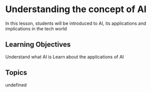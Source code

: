 # Understanding the concept of AI

In this lesson, students will be introduced to AI, its applications and implications in the tech world

## Learning Objectives
Understand what AI is
Learn about the applications of AI

## Topics
undefined